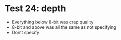# Test 24: depth

* Everything below 8-bit was crap quality
* 8-bit and above was all the same as not specifying
* Don’t specify